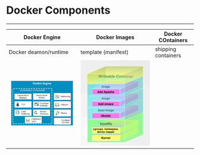 # Docker Components

---
| Docker Engine | Docker Images | Docker COntainers | 
|---------------|---------------|-------------------|
|Docker deamon/runtime| template (manifest) | shipping containers |
| ![docker engine](../assets/image/Docker_Engine.jpg) | ![docker image](../assets/image/dockerimage.png) |   
